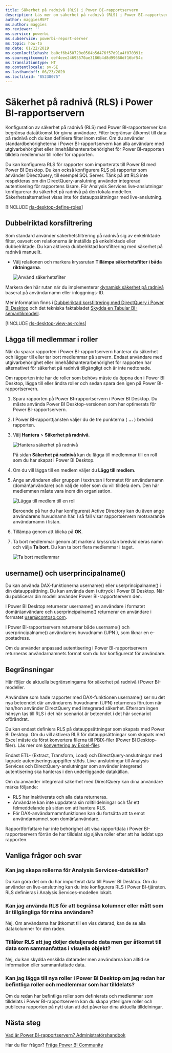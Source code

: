 ```yaml
---
title: Säkerhet på radnivå (RLS) i Power BI-rapportservern
description: Läs mer om säkerhet på radnivå (RLS) i Power BI-rapportservern.
author: maggiesMSFT
ms.author: maggies
ms.reviewer: ''
ms.service: powerbi
ms.subservice: powerbi-report-server
ms.topic: how-to
ms.date: 01/22/2019
ms.openlocfilehash: ba0cf6b450720e0564b5d476f57d91a4f070391c
ms.sourcegitcommit: eef4eee24695570ae3186b4d8d99660df16bf54c
ms.translationtype: HT
ms.contentlocale: sv-SE
ms.lasthandoff: 06/23/2020
ms.locfileid: "85238075"
---
```

# <a name="row-level-security-rls-in-power-bi-report-server"></a>Säkerhet på radnivå (RLS) i Power BI-rapportservern

Konfiguration av säkerhet på radnivå (RLS) med Power BI-rapportserver kan begränsa dataåtkomst för givna användare. Filter begränsar åtkomst till data på radnivå och du kan definiera filter inom roller.  Om du använder standardbehörigheterna i Power BI-rapportservern kan alla användare med utgivarbehörighet eller innehållshanterarbehörighet för Power BI-rapporten tilldela medlemmar till roller för rapporten.    

Du kan konfigurera RLS för rapporter som importerats till Power BI med Power BI Desktop. Du kan också konfigurera RLS på rapporter som använder DirectQuery, till exempel SQL Server.  Tänk på att RLS inte respekteras om din DirectQuery-anslutning använder integrerad autentisering för rapportens läsare. För Analysis Services live-anslutningar konfigurerar du säkerhet på radnivå på den lokala modellen. Säkerhetsalternativet visas inte för datauppsättningar med live-anslutning. 

[!INCLUDE [rls-desktop-define-roles](../includes/rls-desktop-define-roles.md)]

## <a name="bidirectional-cross-filtering"></a>Dubbelriktad korsfiltrering

Som standard använder säkerhetsfiltrering på radnivå sig av enkelriktade filter, oavsett om relationerna är inställda på enkelriktade eller dubbelriktade. Du kan aktivera dubbelriktad korsfiltrering med säkerhet på radnivå manuellt.

- Välj relationen och markera kryssrutan **Tillämpa säkerhetsfilter i båda riktningarna**. 

    ![Använd säkerhetsfilter](media/row-level-security-report-server/rls-apply-security-filter.png)

Markera den här rutan när du implementerar [dynamisk säkerhet på radnivå](https://docs.microsoft.com/analysis-services/tutorial-tabular-1200/supplemental-lesson-implement-dynamic-security-by-using-row-filters) baserat på användarnamn eller inloggnings-ID. 

Mer information finns i [Dubbelriktad korsfiltrering med DirectQuery i Power BI Desktop](../transform-model/desktop-bidirectional-filtering.md) och det tekniska faktabladet [Skydda en Tabular BI-semantikmodell](https://download.microsoft.com/download/D/2/0/D20E1C5F-72EA-4505-9F26-FEF9550EFD44/Securing%20the%20Tabular%20BI%20Semantic%20Model.docx).

[!INCLUDE [rls-desktop-view-as-roles](../includes/rls-desktop-view-as-roles.md)]


## <a name="add-members-to-roles"></a>Lägga till medlemmar i roller 

När du sparar rapporten i Power BI-rapportservern hanterar du säkerhet och lägger till eller tar bort medlemmar på servern. Endast användare med utgivarbehörighet eller innehållshanterarbehörighet för rapporten har alternativet för säkerhet på radnivå tillgängligt och är inte nedtonade.

 Om rapporten inte har de roller som behövs måste du öppna den i Power BI Desktop, lägga till eller ändra roller och sedan spara den igen på Power BI-rapportservern. 

1. Spara rapporten på Power BI-rapportservern i Power BI Desktop. Du måste använda Power BI Desktop-versionen som har optimerats för Power BI-rapportservern.
2. I Power BI-rapporttjänsten väljer du de tre punkterna ( **...** ) bredvid rapporten. 

3. Välj **Hantera** > **Säkerhet på radnivå**. 

     ![Hantera säkerhet på radnivå](media/row-level-security-report-server/power-bi-report-server-rls-dialog.png)

    På sidan **Säkerhet på radnivå** kan du lägga till medlemmar till en roll som du har skapat i Power BI Desktop.

5. Om du vill lägga till en medlem väljer du **Lägg till medlem**.

1. Ange användaren eller gruppen i textrutan i formatet för användarnamn (domän\användare) och välj de roller som du vill tilldela dem. Den här medlemmen måste vara inom din organisation.   

    ![Lägga till medlem till en roll](media/row-level-security-report-server/power-bi-report-server-add-members.png)

    Beroende på hur du har konfigurerat Active Directory kan du även ange användarens huvudnamn här. I så fall visar rapportservern motsvarande användarnamn i listan.

1. Tillämpa genom att klicka på **OK**.   

8. Ta bort medlemmar genom att markera kryssrutan bredvid deras namn och välja **Ta bort**.  Du kan ta bort flera medlemmar i taget. 

    ![Ta bort medlemmar](media/row-level-security-report-server/power-bi-report-server-delete-members.png)


## <a name="username-and-userprincipalname"></a>username() och userprincipalname()

Du kan använda DAX-funktionerna username() eller userprincipalname() i din datauppsättning. Du kan använda dem i uttryck i Power BI Desktop. När du publicerar din modell använder Power BI-rapportservern den.

I Power BI Desktop returnerar username() en användare i formatet domän\användare och userprincipalname() returnerar en användare i formatet user@contoso.com.

I Power BI-rapportservern returnerar både username() och userprincipalname() användarens huvudnamn (UPN ), som liknar en e-postadress.

Om du använder anpassad autentisering i Power BI-rapportservern returneras användarnamnets format som du har konfigurerat för användare.  

## <a name="limitations"></a>Begränsningar 

Här följer de aktuella begränsningarna för säkerhet på radnivå i Power BI-modeller. 

Användare som hade rapporter med DAX-funktionen username() ser nu det nya beteendet där användarens huvudnamn (UPN) returneras förutom när han/hon använder DirectQuery med integrerad säkerhet.  Eftersom ingen hänsyn tas till RLS i det här scenariot är beteendet i det här scenariot oförändrat.

Du kan endast definiera RLS på datauppsättningar som skapats med Power BI Desktop. Om du vill aktivera RLS för datauppsättningar som skapats med Excel måste du först konvertera filerna till PBIX-filer (Power BI Desktop-filer). Läs mer om [konvertering av Excel-filer](../connect-data/desktop-import-excel-workbooks.md).

Endast ETL- (Extract, Transform, Load) och DirectQuery-anslutningar med lagrade autentiseringsuppgifter stöds. Live-anslutningar till Analysis Services och DirectQuery-anslutningar som använder integrerad autentisering ska hanteras i den underliggande datakällan. 

Om du använder integrerad säkerhet med DirectQuery kan dina användare märka följande:
- RLS har inaktiverats och alla data returneras.
- Användare kan inte uppdatera sin rolltilldelningar och får ett felmeddelande på sidan om att hantera RLS.
- För DAX-användarnamnfunktionen kan du fortsätta att ta emot användarnamnet som domän\användare. 

Rapportförfattare har inte behörighet att visa rapportdata i Power BI-rapportservern förrän de har tilldelat sig själva roller efter att ha laddat upp rapporten. 

 

## <a name="faq"></a>Vanliga frågor och svar 

### <a name="can-i-create-these-roles-for-analysis-services-data-sources"></a>Kan jag skapa rollerna för Analysis Services-datakällor? 

Du kan göra det om du har importerat data till Power BI Desktop. Om du använder en live-anslutning kan du inte konfigurera RLS i Power BI-tjänsten. RLS definieras i Analysis Services-modellen lokalt. 

### <a name="can-i-use-rls-to-limit-the-columns-or-measures-accessible-by-my-users"></a>Kan jag använda RLS för att begränsa kolumner eller mått som är tillgängliga för mina användare? 

Nej. Om användarna har åtkomst till en viss datarad, kan de se alla datakolumner för den raden. 

### <a name="does-rls-let-me-hide-detailed-data-but-give-access-to-data-summarized-in-visuals"></a>Tillåter RLS att jag döljer detaljerade data men ger åtkomst till data som sammanfattas i visuella objekt? 

Nej, du kan skydda enskilda datarader men användarna kan alltid se information eller sammanfattade data. 

### <a name="can-i-add-new-roles-in-power-bi-desktop-if-i-already-have-existing-roles-and-members-assigned"></a>Kan jag lägga till nya roller i Power BI Desktop om jag redan har befintliga roller och medlemmar som har tilldelats? 

Om du redan har befintliga roller som definierats och medlemmar som tilldelats i Power BI-rapportservern kan du skapa ytterligare roller och publicera rapporten på nytt utan att det påverkar dina aktuella tilldelningar. 
 

## <a name="next-steps"></a>Nästa steg

[Vad är Power BI-rapportservern? ](get-started.md) 
[Administratörshandbok](admin-handbook-overview.md)  

Har du fler frågor? [Fråga Power BI Community](https://community.powerbi.com/)

